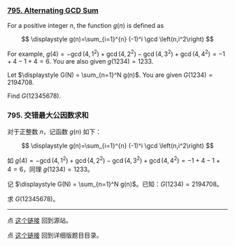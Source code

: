 ### [795. Alternating GCD Sum](https://projecteuler.net/problem=795)


For a positive integer $n$, the function $g(n)$ is defined as

$$
\displaystyle g(n)=\sum_{i=1}^{n} (-1)^i \gcd \left(n,i^2\right)
$$

For example, $g(4) = -\gcd \left(4,1^2\right) + \gcd \left(4,2^2\right) - \gcd \left(4,3^2\right) + \gcd \left(4,4^2\right) = -1+4-1+4=6$.
You are also given $g(1234)=1233$.

Let $\displaystyle G(N) = \sum_{n=1}^N g(n)$. You are given $G(1234) = 2194708$.

Find $G(12345678)$.

### 795. 交错最大公因数求和

对于正整数 $n$，记函数 $g(n)$ 如下：

$$
\displaystyle g(n)=\sum_{i=1}^{n} (-1)^i \gcd \left(n,i^2\right)
$$

如 $g(4) = -\gcd \left(4,1^2\right) + \gcd \left(4,2^2\right) - \gcd \left(4,3^2\right) + \gcd \left(4,4^2\right) = -1+4-1+4=6$，同理 $g(1234)=1233$。

记 $\displaystyle G(N) = \sum_{n=1}^N g(n)$。已知：$G(1234) = 2194708$。

求 $G(12345678)$。

---

点 [这个链接](https://fsy-juruo.github.io/pe-chinese-translation/) 回到源站。

点 [这个链接](https://fsy-juruo.github.io/pe-chinese-translation/detailed_content_archives.html) 回到详细版题目目录。